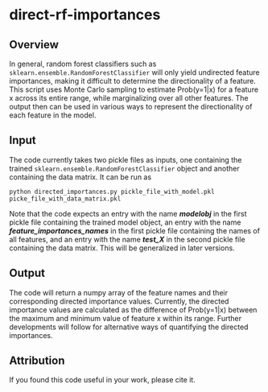 # direct-rf-importances

## Overview
In general, random forest classifiers such as `sklearn.ensemble.RandomForestClassifier` will only yield undirected feature importances, making it difficult to determine the directionality of a feature. This script uses Monte Carlo sampling to estimate Prob(y=1|x) for a feature x across its entire range, while marginalizing over all other features. The output then can be used in various ways to represent the directionality of each feature in the model.

## Input
The code currently takes two pickle files as inputs, one containing the trained `sklearn.ensemble.RandomForestClassifier` object and another containing the data matrix. It can be run as 

`python directed_importances.py pickle_file_with_model.pkl picke_file_with_data_matrix.pkl`

Note that the code expects an entry with the name ***modelobj*** in the first pickle file containing the trained model object, an entry with the name ***feature_importances_names*** in the first pickle file containing the names of all features, and an entry with the name ***test_X*** in the second pickle file containing the data matrix. This will be generalized in later versions.

## Output
The code will return a numpy array of the feature names and their corresponding directed importance values. Currently, the directed importance values are calculated as the difference of Prob(y=1|x) between the maximum and minimum value of feature x within its range. Further developments will follow for alternative ways of quantifying the directed importances.

## Attribution
If you found this code useful in your work, please cite it.